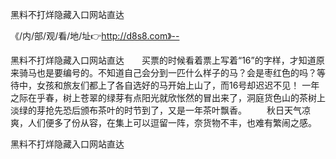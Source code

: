 黑料不打烊隐藏入口网站直达

《/内/部/观/看/地/址👉http://d8s8.com》--

黑料不打烊隐藏入口网站直达　　买票的时候看着票上写着“16”的字样，才知道原来骑马也是要编号的。不知道自己会分到一匹什么样子的马？会是枣红色的吗？等待中，女孩和旅友们都上了各自选好的马开始上山了，而16号却迟迟不见！
	一年之际在乎春，树上苍翠的绿芽有点阳光就欣怅然的冒出来了，洞庭货色山的茶树上淡绿的芽抢先恐后颁布茶叶的时节到了，又是一年茶叶飘香。
　　秋日天气凉爽，人们便多了份从容，在集上可以逗留一阵，奈货物不丰，也难有繁闹之感。





黑料不打烊隐藏入口网站直达
